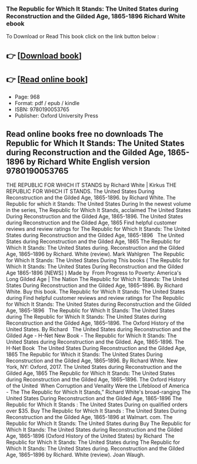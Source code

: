 ### The Republic for Which It Stands: The United States during Reconstruction and the Gilded Age, 1865-1896 Richard White ebook

To Download or Read This book click on the link button below :

## 👉  [**[Download book](http://get-pdfs.com/download.php?group=book&from=github.com&id=547957&lnk=1063 "Download book")**]

## 👉  [**[Read online book](http://get-pdfs.com/download.php?group=book&from=github.com&id=547957&lnk=1063 "Read online book")**]


* Page: 968
* Format: pdf / epub / kindle
* ISBN: 9780190053765
* Publisher: Oxford University Press



## Read online books free no downloads The Republic for Which It Stands: The United States during Reconstruction and the Gilded Age, 1865-1896 by Richard White English version 9780190053765 



 THE REPUBLIC FOR WHICH IT STANDS by Richard White | Kirkus THE REPUBLIC FOR WHICH IT STANDS. The United States During Reconstruction and the Gilded Age, 1865-1896. by Richard White.
 The Republic for which it Stands: The United States During In the newest volume in the series, The Republic for Which It Stands, acclaimed The United States During Reconstruction and the Gilded Age, 1865-1896.
 The United States during Reconstruction and the Gilded Age, 1865 Find helpful customer reviews and review ratings for The Republic for Which It Stands: The United States during Reconstruction and the Gilded Age, 1865-1896  
 The United States during Reconstruction and the Gilded Age, 1865 The Republic for Which It Stands: The United States during. Reconstruction and the Gilded Age, 1865–1896 by Richard. White (review). Mark Wahlgren 
 The Republic for Which It Stands: The United States During This books ( The Republic for Which It Stands: The United States During Reconstruction and the Gilded Age 1865-1896 [NEWS] ) Made by 
 From Progress to Poverty: America&#039;s Long Gilded Age | The Nation The Republic for Which It Stands: The United States During Reconstruction and the Gilded Age, 1865–1896. By Richard White. Buy this book.
 The Republic for Which It Stands: The United States during Find helpful customer reviews and review ratings for The Republic for Which It Stands: The United States during Reconstruction and the Gilded Age, 1865-1896  
 The Republic for Which It Stands: The United States during The Republic for Which It Stands: The United States during Reconstruction and the Gilded Age, 1865–1896. The Oxford History of the United States. By Richard  
 The United States during Reconstruction and the Gilded Age  - H-Net New Book - The Republic for Which It Stands: The United States during Reconstruction and the Gilded. Age, 1865-1896. The H-Net Book 
 The United States During Reconstruction and the Gilded Age, 1865 The Republic for Which it Stands: The United States During Reconstruction and the Gilded Age, 1865–1896. By Richard White. New York, NY: Oxford, 2017.
 The United States during Reconstruction and the Gilded Age, 1865 The Republic for Which It Stands: The United States during Reconstruction and the Gilded Age, 1865–1896. The Oxford History of the United 
 When Corruption and Venality Were the Lifeblood of America - The The Republic for Which It Stands,” Richard White&#039;s broad-ranging The United States During Reconstruction and the Gilded Age, 1865-1896
 The Republic for Which It Stands : The United States During on qualified orders over $35. Buy The Republic for Which It Stands : The United States During Reconstruction and the Gilded Age, 1865-1896 at Walmart. com.
 The Republic for Which It Stands: The United States during Buy The Republic for Which It Stands: The United States during Reconstruction and the Gilded Age, 1865-1896 (Oxford History of the United States) by Richard 
 The Republic for Which It Stands: The United States during The Republic for Which It Stands: The United States during. Reconstruction and the Gilded Age, 1865–1896 by Richard. White (review). Joan Waugh.





